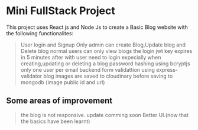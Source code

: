 # Mini FullStack Project
 This project uses React js and Node Js to create a Basic Blog website with the following functionalites: 
 > User login and Signup
 > Only admin can create Blog,Update blog and Delete blog
 > normal users can only view blogs
 > the login jwt key expires in 5 minutes after with user need to login expecially when creating,updating or deleting a blog
 > password hashing using bcryptjs
 > only one user per email
 > backend form validattion using express-validator
 > blog images are saved to cloudinary before saving to mongodb (image public id and url)


 ## Some areas of improvement
 > the blog is not responsive. update comming soon
 > Better UI.(now that the basics have been learnt)